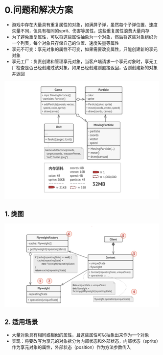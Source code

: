 # 0.问题和解决方案

- 游戏中存在大量具有重复属性的对象，如满屏子弹，虽然每个子弹位置、速度矢量不同，但具有相同的sprit、伤害等属性，这些重复属性浪费大量内存
- 为了避免重复属性，可以将这些属性抽象为一个对象，然后将这些对象组织为一个列表，每个对象只存储自己的位置、速度矢量等属性
- 享元不可变：享元对象的属性不可变，如果需要改变属性，只能创建新的享元对象
- 享元工厂：负责创建和管理享元对象，当客户端请求一个享元对象时，享元工厂检查是否已经创建过该对象，如果已经创建则直接返回，否则创建新的对象并返回

<img src='../../img/Flyweight2.png' />

## 1. 类图

<img src='../../img/Flyweight1.png' />


## 2. 适用场景

- 大量对象具有相同或相似的属性，且这些属性可以抽象出来作为一个对象
- 实现：将要改写为享元的对象拆分为内部状态和外部状态，内部状态（sprite）作为享元对象的属性，外部状态（position）作为方法参数传入
